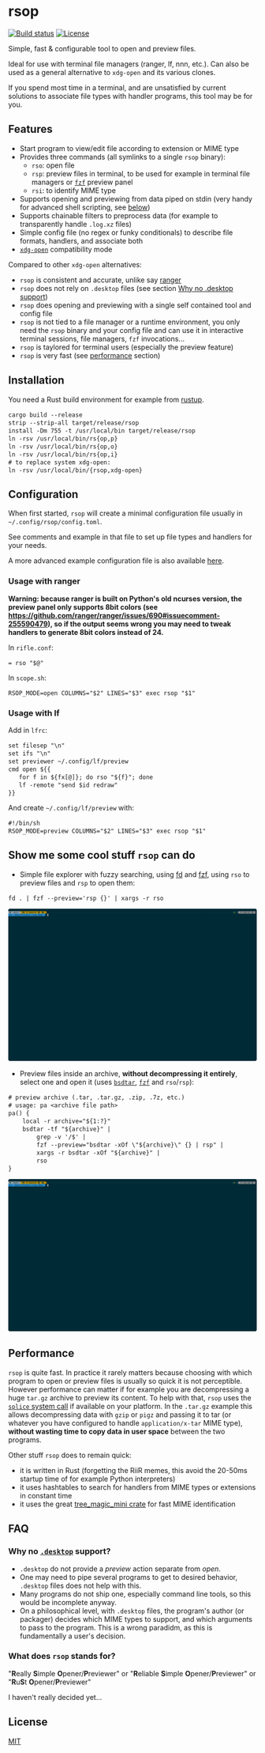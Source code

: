 # rsop

[![Build status](https://github.com/desbma/rsop/actions/workflows/ci.yml/badge.svg)](https://github.com/desbma/rsop/actions)
[![License](https://img.shields.io/github/license/desbma/rsop.svg?style=flat)](https://github.com/desbma/rsop/blob/master/LICENSE)

Simple, fast & configurable tool to open and preview files.

Ideal for use with terminal file managers (ranger, lf, nnn, etc.). Can also be used as a general alternative to `xdg-open` and its various clones.

If you spend most time in a terminal, and are unsatisfied by current solutions to associate file types with handler programs, this tool may be for you.

## Features

- Start program to view/edit file according to extension or MIME type
- Provides three commands (all symlinks to a single `rsop` binary):
  - `rso`: open file
  - `rsp`: preview files in terminal, to be used for example in terminal file managers or [`fzf`](https://github.com/junegunn/fzf) preview panel
  - `rsi`: to identify MIME type
- Supports opening and previewing from data piped on stdin (very handy for advanced shell scripting, see [below](#show-me-some-cool-stuff-rsop-can-do))
- Supports chainable filters to preprocess data (for example to transparently handle `.log.xz` files)
- Simple config file (no regex or funky conditionals) to describe file formats, handlers, and associate both
- [`xdg-open`](https://linux.die.net/man/1/xdg-open) compatibility mode

Compared to other `xdg-open` alternatives:

- `rsop` is consistent and accurate, unlike say [ranger](https://github.com/ranger/ranger/issues/1804)
- `rsop` does not rely on `.desktop` files (see section [Why no .desktop support](#why-no-desktop-support))
- `rsop` does opening and previewing with a single self contained tool and config file
- `rsop` is not tied to a file manager or a runtime environment, you only need the `rsop` binary and your config file and can use it in interactive terminal sessions, file managers, `fzf` invocations...
- `rsop` is taylored for terminal users (especially the preview feature)
- `rsop` is very fast (see [performance](#performance) section)

## Installation

You need a Rust build environment for example from [rustup](https://rustup.rs/).

```
cargo build --release
strip --strip-all target/release/rsop
install -Dm 755 -t /usr/local/bin target/release/rsop
ln -rsv /usr/local/bin/rs{op,p}
ln -rsv /usr/local/bin/rs{op,o}
ln -rsv /usr/local/bin/rs{op,i}
# to replace system xdg-open:
ln -rsv /usr/local/bin/{rsop,xdg-open}
```

## Configuration

When first started, `rsop` will create a minimal configuration file usually in `~/.config/rsop/config.toml`.

See comments and example in that file to set up file types and handlers for your needs.

A more advanced example configuration file is also available [here](./config/config.toml.advanced).

### Usage with ranger

**Warning: because ranger is built on Python's old ncurses version, the preview panel only supports 8bit colors (see https://github.com/ranger/ranger/issues/690#issuecomment-255590479), so if the output seems wrong you may need to tweak handlers to generate 8bit colors instead of 24.**

In `rifle.conf`:

    = rso "$@"

In `scope.sh`:

    RSOP_MODE=open COLUMNS="$2" LINES="$3" exec rsop "$1"

### Usage with lf

Add in `lfrc`:

    set filesep "\n"
    set ifs "\n"
    set previewer ~/.config/lf/preview
    cmd open ${{
       for f in ${fx[@]}; do rso "${f}"; done
       lf -remote "send $id redraw"
    }}

And create `~/.config/lf/preview` with:

    #!/bin/sh
    RSOP_MODE=preview COLUMNS="$2" LINES="$3" exec rsop "$1"

## Show me some cool stuff `rsop` can do

- Simple file explorer with fuzzy searching, using [fd](https://github.com/sharkdp/fd) and [fzf](https://github.com/junegunn/fzf), using `rso` to preview files and `rsp` to open them:

```
fd . | fzf --preview='rsp {}' | xargs -r rso
```

[![file explorer](./demo/file-explorer.gif)](https://raw.githubusercontent.com/desbma/rsop/master/demo/file-explorer.gif)

- Preview files inside an archive, **without decompressing it entirely**, select one and open it (uses [`bsdtar`](https://www.libarchive.org/), [`fzf`](https://github.com/junegunn/fzf) and `rso`/`rsp`):

```
# preview archive (.tar, .tar.gz, .zip, .7z, etc.)
# usage: pa <archive file path>
pa() {
    local -r archive="${1:?}"
    bsdtar -tf "${archive}" |
        grep -v '/$' |
        fzf --preview="bsdtar -xOf \"${archive}\" {} | rsp" |
        xargs -r bsdtar -xOf "${archive}" |
        rso
}
```

[![preview archive](./demo/preview-archive.gif)](https://raw.githubusercontent.com/desbma/rsop/master/demo/preview-archive.gif)

## Performance

`rsop` is quite fast. In practice it rarely matters because choosing with which program to open or preview files is usually so quick it is not perceptible. However performance can matter if for example you are decompressing a huge `tar.gz` archive to preview its content.
To help with that, `rsop` uses the [`splice` system call](https://man7.org/linux/man-pages/man2/splice.2.html) if available on your platform. In the `.tar.gz` example this allows decompressing data with `gzip` or `pigz` and passing it to tar (or whatever you have configured to handle `application/x-tar` MIME type), **without wasting time to copy data in user space** between the two programs.

Other stuff `rsop` does to remain quick:

- it is written in Rust (forgetting the RiiR memes, this avoid the 20-50ms startup time of for example Python interpreters)
- it uses hashtables to search for handlers from MIME types or extensions in constant time
- it uses the great [tree_magic_mini crate](https://crates.io/crates/tree_magic_mini) for fast MIME identification

## FAQ

### Why no [`.desktop`](https://specifications.freedesktop.org/desktop-entry-spec/latest/) support?

- `.desktop` do not provide a _preview_ action separate from _open_.
- One may need to pipe several programs to get to desired behavior, `.desktop` files does not help with this.
- Many programs do not ship one, especially command line tools, so this would be incomplete anyway.
- On a philosophical level, with `.desktop` files, the program's author (or packager) decides which MIME types to support, and which arguments to pass to the program. This is a wrong paradidm, as this is fundamentally a user's decision.

### What does `rsop` stands for?

"**R**eally **S**imple **O**pener/**P**reviewer" or "**R**eliable **S**imple **O**pener/**P**reviewer" or "**R**u**S**t **O**pener/**P**reviewer"

I haven't really decided yet...

## License

[MIT](./LICENSE)
